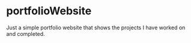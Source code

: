 # portfolioWebsite
Just a simple portfolio website that shows the projects I have worked on and completed.

